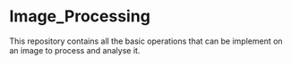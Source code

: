# Image_Processing
This repository contains all the basic operations that can be implement on an image to process and analyse it.
